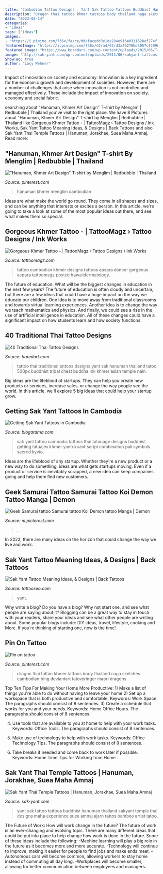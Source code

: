 ```yaml
---
title: "Cambodian Tattoo Designs : Yant Sak Tattoo Tattoos Buddhist Hanuman Thailand Sakyant Temple Thai Designs Maha Experience Suea Amnaj Ajarn Tattos Bamboo Artist Tatoo"
description: "Dragon thai tattoo khmer tattoos body thailand naga sketches cambodian bing deviantart tatoveringer maori dragons"
date: "2023-02-14"
categories:
- "ideas"
tags: ["ideas"]
images:
- "https://i.pinimg.com/736x/fa/ce/dd/facedd0e1de284e916a0311528ef274f.jpg"
featuredImage: "https://i.pinimg.com/736x/d3/a4/62/d3a46276bd5057c42090569f19fe304a.jpg"
featured_image: "https://www.boredart.com/wp-content/uploads/2015/06/Traditional-Thai-tattoo-Designs-32.jpg"
image: "http://sak-yant.com/wp-content/uploads/2011/06/sakyant-tattoos-25.JPG"
ShowToc: true
author: "Lacy Wehner"
---
```



Impact of innovation on society and economy:
Innovation is a key ingredient for the economic growth and development of societies. However, there are a number of challenges that arise when innovation is not controlled and managed effectively. These include the impact of innovation on society, economy and social fabric.

	

		
searching about &quot;Hanuman, Khmer Art Design&quot; T-shirt by Menglim | Redbubble | Thailand you've visit to the right place. We have 8 Pictures about &quot;Hanuman, Khmer Art Design&quot; T-shirt by Menglim | Redbubble | Thailand like Gorgeous Khmer Tattoo - | TattooMagz › Tattoo Designs / Ink Works, Sak Yant Tattoo Meaning Ideas, &amp; Designs | Back Tattoos and also Sak Yant Thai Temple Tattoos | Hanuman, Jorakhae, Suea Maha Amnaj. Read more:
		
    
## &quot;Hanuman, Khmer Art Design&quot; T-shirt By Menglim | Redbubble | Thailand

<img loading=lazy src="https://i.pinimg.com/originals/60/6c/78/606c78c86baf7f2fa2a3bb745f8b64b0.png" onerror="this.onerror=null;this.src='https://tse3.mm.bing.net/th?id=OIP.6_CMvzgpFuD3zoXprkTG2wHaJ4&amp;pid=15.1';" alt="&quot;Hanuman, Khmer Art Design&quot; T-shirt by Menglim | Redbubble | Thailand">

_Source: pinterest.com_

>hanuman khmer menglim cambodian. 

	

Ideas are what make the world go round. They come in all shapes and sizes, and can be anything that interests or excites a person. In this article, we're going to take a look at some of the most popular ideas out there, and see what makes them so special.

    
## Gorgeous Khmer Tattoo - | TattooMagz › Tattoo Designs / Ink Works

<img loading=lazy src="https://tattoomagz.com/wp-content/uploads/cambodian-tattoo-designs-khmer-tattoo-36123.jpg" onerror="this.onerror=null;this.src='https://tse1.mm.bing.net/th?id=OIP.6V9dEIagOkeUE9FKoLd_OQHaF7&amp;pid=15.1';" alt="Gorgeous Khmer Tattoo - | TattooMagz › Tattoo Designs / Ink Works">

_Source: tattoomagz.com_

>tattoo cambodian khmer designs tattoos apsara dancer gorgeous aspara tattoomagz posted hawaiidermatology. 

	

The future of education: What will be the biggest changes in education in the next few years?
The future of education is often cloudy and uncertain, but there are a few ideas that could have a huge impact on the way we educate our children. One idea is to move away from traditional classrooms and towards virtual learning experiences. Another idea is to change the way we teach mathematics and physics. And finally, we could see a rise in the use of artificial intelligence in education. All of these changes could have a significant impact on how students learn and how society functions.

    
## 40 Traditional Thai Tattoo Designs

<img loading=lazy src="https://www.boredart.com/wp-content/uploads/2015/06/Traditional-Thai-tattoo-Designs-32.jpg" onerror="this.onerror=null;this.src='https://tse4.mm.bing.net/th?id=OIP.0udqFymmjBkcnC2qeh41nQHaLH&amp;pid=15.1';" alt="40 Traditional Thai Tattoo Designs">

_Source: boredart.com_

>tattoo thai traditional tattoos designs yant sak hanuman thailand tatoo 500px buddhist tribal chest buddha ink khmer asian temple nain. 

	

Big ideas are the lifeblood of startups. They can help you create new products or services, increase sales, or change the way people see the world. In this article, we'll explore 5 big ideas that could help your startup grow.

    
## Getting Sak Yant Tattoos In Cambodia

<img loading=lazy src="https://the-cheekytraveler.com/wp-content/uploads/2018/07/sak_yant_tattoo_cambodia-10-768x1024.jpg" onerror="this.onerror=null;this.src='https://tse1.mm.bing.net/th?id=OIP.KrSHb2XElXl3ZG-4JLqrtgHaJ4&amp;pid=15.1';" alt="Getting Sak Yant Tattoos in Cambodia">

_Source: blogarama.com_

>sak yant tattoo cambodia tattoos thai tatouage designs buddhist getting tatuajes khmer yantra sant script combination pali symbols sacred kyvio. 

	

Ideas are the lifeblood of any startup. Whether they're a new product or a new way to do something, ideas are what gets startups moving. Even if a product or service is inevitably scrapped, a new idea can keep companies going and help them find new customers.

    
## Geek Samurai Tattoo Samurai Tattoo Koi Demon Tattoo Manga | Demon

<img loading=lazy src="https://i.pinimg.com/736x/d3/a4/62/d3a46276bd5057c42090569f19fe304a.jpg" onerror="this.onerror=null;this.src='https://tse4.mm.bing.net/th?id=OIP.xuX1Zal4Ch4J0bPezDhuJAAAAA&amp;pid=15.1';" alt="Geek Samurai tattoo Samurai tattoo Koi Demon tattoo Manga | Demon">

_Source: nl.pinterest.com_

>. 

	

In 2022, there are many ideas on the horizon that could change the way we live and work.

    
## Sak Yant Tattoo Meaning Ideas, &amp; Designs | Back Tattoos

<img loading=lazy src="https://www.tattooseo.com/wp-content/uploads/2017/12/Sak-Yant-Tattoo-26.jpg" onerror="this.onerror=null;this.src='https://tse3.mm.bing.net/th?id=OIP.2mXCREb_uAyfInU6JmOVUAAAAA&amp;pid=15.1';" alt="Sak Yant Tattoo Meaning Ideas, &amp; Designs | Back Tattoos">

_Source: tattooseo.com_

>yant. 

	

Why write a blog?
Do you have a blog? Why not start one, and see what people are saying about it? Blogging can be a great way to stay in touch with your readers, share your ideas and see what other people are writing about. Some popular blogs include: DIY ideas, travel, lifestyle, cooking and More. If you’re thinking of starting one, now is the time!

    
## Pin On Tattoo

<img loading=lazy src="https://i.pinimg.com/736x/fa/ce/dd/facedd0e1de284e916a0311528ef274f.jpg" onerror="this.onerror=null;this.src='https://tse3.mm.bing.net/th?id=OIP.rO2PYwAkf22QAOEtzN05CwHaKd&amp;pid=15.1';" alt="Pin on tattoo">

_Source: pinterest.com_

>dragon thai tattoo khmer tattoos body thailand naga sketches cambodian bing deviantart tatoveringer maori dragons. 

	

Top Ten Tips For Making Your Home More Productive: 1) Make a list of things you're able to do without having to leave your home
2) Set up a workspace that is both productive and comfortable. Keywords: Work Space. The paragraphs should consist of 8 sentences.
3) Create a schedule that works for you and your needs. Keywords: Home Office Hours. The paragraphs should consist of 8 sentences.

4) Use tools that are available to you at home to help with your work tasks. Keywords: Office Tools. The paragraphs should consist of 8 sentences.

5) Make use of technology to help with work tasks. Keywords: Office Technology Tips. The paragraphs should consist of 8 sentences.

6) Take breaks if needed and come back to work later if possible. Keywords: Home Time Tips for Working from Home .

    
## Sak Yant Thai Temple Tattoos | Hanuman, Jorakhae, Suea Maha Amnaj

<img loading=lazy src="http://sak-yant.com/wp-content/uploads/2011/06/sakyant-tattoos-25.JPG" onerror="this.onerror=null;this.src='https://tse4.mm.bing.net/th?id=OIP.h-_ljMtT-svs5IDX8bMEQgHaJ4&amp;pid=15.1';" alt="Sak Yant Thai Temple Tattoos | Hanuman, Jorakhae, Suea Maha Amnaj">

_Source: sak-yant.com_

>yant sak tattoo tattoos buddhist hanuman thailand sakyant temple thai designs maha experience suea amnaj ajarn tattos bamboo artist tatoo. 

	

The Future of Work: How will work change in the future?
The future of work is an ever-changing and evolving topic. There are many different ideas that could be put into place to help change how work is done in the future. Some of these ideas include the following: 
-Machine learning will play a big role in the future as it becomes more and more accurate. 
-Technology will continue to improve, making it easier for people to find jobs and make ends meet. 
-Autonomous cars will become common, allowing workers to stay home instead of commuting all day long. 
-Workplaces will become smaller, allowing for better communication between employees and managers.

